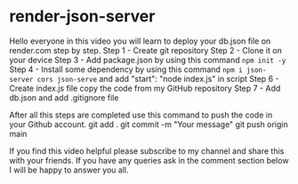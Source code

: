 # render-json-server
Hello everyone in this video you will learn to deploy your db.json file on render.com step by step.
Step 1 -   Create git repository
Step 2 - Clone it on your device
Step 3 - Add package.json by using this command `npm init -y`
Step 4 - Install some dependency by using this command `npm i json-server cors json-serve` and add "start": "node index.js" in script 
Step 6 - Create index.js file copy the code from my GitHub repository
Step 7 - Add db.json and add .gitignore file

After all this steps are completed use this command to push the code in your Github account.
git add .
git commit -m "Your message"
git push origin main

If you find this video helpful please subscribe to my channel and share this with your friends. If you have any queries ask in the comment section below I will be happy to answer you all.
